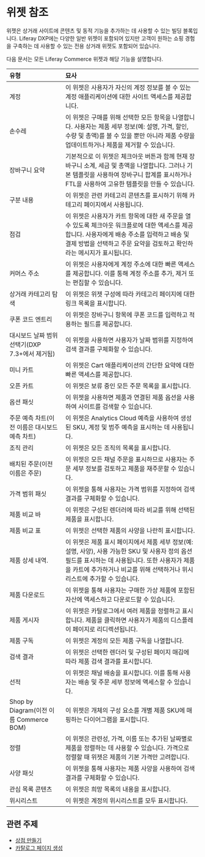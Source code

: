 # 위젯 참조

위젯은 상거래 사이트에 콘텐츠 및 동적 기능을 추가하는 데 사용할 수 있는 빌딩 블록입니다. Liferay DXP에는 다양한 일반 위젯이 포함되어 있지만 고객이 원하는 쇼핑 경험을 구축하는 데 사용할 수 있는 전용 상거래 위젯도 포함되어 있습니다.

다음 문서는 모든 Liferay Commerce 위젯과 해당 기능을 설명합니다.

| 유형                                  | 묘사                                                                                                                                    |
|:----------------------------------- |:------------------------------------------------------------------------------------------------------------------------------------- |
| 계정                                  | 이 위젯은 사용자가 자신의 계정 정보를 볼 수 있는 계정 애플리케이션에 대한 사이트 액세스를 제공합니다.                                                                            |
| 손수레                                 | 이 위젯은 구매를 위해 선택한 모든 항목을 나열합니다. 사용자는 제품 세부 정보(예: 설명, 가격, 할인, 수량 및 총액)를 볼 수 있을 뿐만 아니라 제품 수량을 업데이트하거나 제품을 제거할 수 있습니다.                    |
| 장바구니 요약                             | 기본적으로 이 위젯은 체크아웃 버튼과 함께 현재 장바구니 소계, 세금 및 총액을 나열합니다. 그러나 기본 템플릿을 사용하여 장바구니 합계를 표시하거나 FTL을 사용하여 고유한 템플릿을 만들 수 있습니다.                     |
| 구분 내용                               | 이 위젯은 관련 카테고리 콘텐츠를 표시하기 위해 카테고리 페이지에서 사용됩니다.                                                                                          |
| 점검                                  | 이 위젯은 사용자가 카트 항목에 대한 새 주문을 열 수 있도록 체크아웃 워크플로에 대한 액세스를 제공합니다. 사용자에게 배송 주소를 입력하고 배송 및 결제 방법을 선택하고 주문 요약을 검토하고 확인하라는 메시지가 표시됩니다.         |
| 커머스 주소                              | 이 위젯은 사용자에게 계정 주소에 대한 빠른 액세스를 제공합니다. 이를 통해 계정 주소를 추가, 제거 또는 편집할 수 있습니다.                                                               |
| 상거래 카테고리 탐색                         | 이 위젯은 위젯 구성에 따라 카테고리 페이지에 대한 링크 목록을 표시합니다.                                                                                            |
| 쿠폰 코드 엔트리                           | 이 위젯은 장바구니 항목에 쿠폰 코드를 입력하고 적용하는 필드를 제공합니다.                                                                                            |
| 대시보드 날짜 범위 선택기(DXP 7.3+에서 제거됨)      | 이 위젯을 사용하면 사용자가 날짜 범위를 지정하여 검색 결과를 구체화할 수 있습니다.                                                                                       |
| 미니 카트                               | 이 위젯은 Cart 애플리케이션의 간단한 요약에 대한 빠른 액세스를 제공합니다.                                                                                          |
| 오픈 카트                               | 이 위젯은 보류 중인 모든 주문 목록을 표시합니다.                                                                                                          |
| 옵션 패싯                               | 이 위젯을 사용하면 제품과 연결된 제품 옵션을 사용하여 사이트를 검색할 수 있습니다.                                                                                       |
| 주문 예측 차트(이전 이름은 대시보드 예측 차트)         | 이 위젯은 Analytics Cloud 예측을 사용하여 생성된 SKU, 계정 및 범주 예측을 표시하는 데 사용됩니다.                                                                     |
| 조직 관리                               | 이 위젯은 모든 조직의 목록을 표시합니다.                                                                                                               |
| 배치된 주문(이전 이름은 주문)                   | 이 위젯은 모든 채널 주문을 표시하므로 사용자는 주문 세부 정보를 검토하고 제품을 재주문할 수 있습니다.                                                                            |
| 가격 범위 패싯                            | 이 위젯을 통해 사용자는 가격 범위를 지정하여 검색 결과를 구체화할 수 있습니다.                                                                                         |
| 제품 비교 바                             | 이 위젯은 구성된 렌더러에 따라 비교를 위해 선택된 제품을 표시합니다.                                                                                               |
| 제품 비교 표                             | 이 위젯은 선택한 제품의 사양을 나란히 표시합니다.                                                                                                          |
| 제품 상세 내역.                           | 이 위젯은 제품 표시 페이지에서 제품 세부 정보(예: 설명, 사양), 사용 가능한 SKU 및 사용자 정의 옵션 필드를 표시하는 데 사용됩니다. 또한 사용자가 제품을 카트에 추가하거나 비교를 위해 선택하거나 위시리스트에 추가할 수 있습니다. |
| 제품 다운로드                             | 이 위젯을 통해 사용자는 구매한 가상 제품에 포함된 자산에 액세스하고 다운로드할 수 있습니다.                                                                                  |
| 제품 게시자                              | 이 위젯은 카탈로그에서 여러 제품을 정렬하고 표시합니다. 제품을 클릭하면 사용자가 제품의 디스플레이 페이지로 리디렉션됩니다.                                                                 |
| 제품 구독                               | 이 위젯은 계정의 모든 제품 구독을 나열합니다.                                                                                                            |
| 검색 결과                               | 이 위젯은 선택한 렌더러 및 구성된 페이지 매김에 따라 제품 검색 결과를 표시합니다.                                                                                       |
| 선적                                  | 이 위젯은 채널 배송을 표시합니다. 이를 통해 사용자는 배송 및 주문 세부 정보에 액세스할 수 있습니다.                                                                            |
| Shop by Diagram(이전 이름 Commerce BOM) | 이 위젯은 개체의 구성 요소를 개별 제품 SKU에 매핑하는 다이어그램을 표시합니다.                                                                                        |
| 정렬                                  | 이 위젯은 관련성, 가격, 이름 또는 추가된 날짜별로 제품을 정렬하는 데 사용할 수 있습니다. 가격으로 정렬할 때 위젯은 제품의 기본 가격만 고려합니다.                                                 |
| 사양 패싯                               | 이 위젯을 통해 사용자는 제품 사양을 사용하여 검색 결과를 구체화할 수 있습니다.                                                                                         |
| 관심 목록 콘텐츠                           | 이 위젯은 희망 목록의 내용을 표시합니다.                                                                                                               |
| 위시리스트                               | 이 위젯은 계정의 위시리스트를 모두 표시합니다.                                                                                                            |

## 관련 주제

* [상점 만들기](../creating-your-storefront.md)
* [카탈로그 페이지 생성](../creating-a-catalog-page.md)
